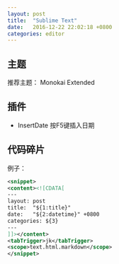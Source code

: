 ```yaml
---
layout: post
title:  "Sublime Text"
date:   2016-12-22 22:02:18 +0800
categories: editor
---
```


## 主题

推荐主题： Monokai Extended

## 插件

- InsertDate 按F5键插入日期

## 代码碎片

例子：

~~~ xml
<snippet>
<content><![CDATA[
---
layout: post
title:  "${1:title}"
date:   "${2:datetime}" +0800
categories: ${3}
---
]]></content>
<tabTrigger>jk</tabTrigger>
<scope>text.html.markdown</scope>
</snippet>
~~~

